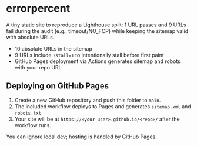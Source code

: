 # errorpercent

A tiny static site to reproduce a Lighthouse split: 1 URL passes and 9 URLs fail during the audit (e.g., timeout/NO_FCP) while keeping the sitemap valid with absolute URLs.

- 10 absolute URLs in the sitemap
- 9 URLs include `?stall=1` to intentionally stall before first paint
- GitHub Pages deployment via Actions generates sitemap and robots with your repo URL

## Deploying on GitHub Pages
1. Create a new GitHub repository and push this folder to `main`.
2. The included workflow deploys to Pages and generates `sitemap.xml` and `robots.txt`.
3. Your site will be at `https://<your-user>.github.io/<repo>/` after the workflow runs.

You can ignore local dev; hosting is handled by GitHub Pages.



